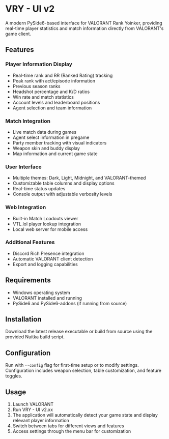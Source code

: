 # VRY - UI v2

A modern PySide6-based interface for VALORANT Rank Yoinker, providing real-time player statistics and match information directly from VALORANT's game client.

## Features

### Player Information Display
- Real-time rank and RR (Ranked Rating) tracking
- Peak rank with act/episode information
- Previous season ranks
- Headshot percentage and K/D ratios
- Win rate and match statistics
- Account levels and leaderboard positions
- Agent selection and team information

### Match Integration
- Live match data during games
- Agent select information in pregame
- Party member tracking with visual indicators
- Weapon skin and buddy display
- Map information and current game state

### User Interface
- Multiple themes: Dark, Light, Midnight, and VALORANT-themed
- Customizable table columns and display options
- Real-time status updates
- Console output with adjustable verbosity levels

### Web Integration
- Built-in Match Loadouts viewer
- VTL.lol player lookup integration
- Local web server for mobile access

### Additional Features
- Discord Rich Presence integration
- Automatic VALORANT client detection
- Export and logging capabilities

## Requirements

- Windows operating system
- VALORANT installed and running
- PySide6 and PySide6-addons (if running from source)

## Installation

Download the latest release executable or build from source using the provided Nuitka build script.

## Configuration

Run with `--config` flag for first-time setup or to modify settings. Configuration includes weapon selection, table customization, and feature toggles.

## Usage

1. Launch VALORANT
2. Run VRY - UI v2.xx
3. The application will automatically detect your game state and display relevant player information
4. Switch between tabs for different views and features
5. Access settings through the menu bar for customization